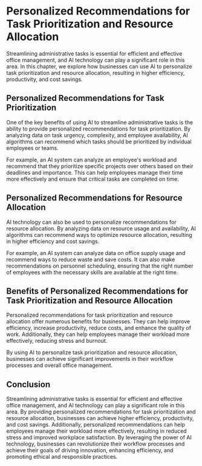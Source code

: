 Personalized Recommendations for Task Prioritization and Resource Allocation
==================================================================================================================================

Streamlining administrative tasks is essential for efficient and effective office management, and AI technology can play a significant role in this area. In this chapter, we explore how businesses can use AI to personalize task prioritization and resource allocation, resulting in higher efficiency, productivity, and cost savings.

Personalized Recommendations for Task Prioritization
----------------------------------------------------

One of the key benefits of using AI to streamline administrative tasks is the ability to provide personalized recommendations for task prioritization. By analyzing data on task urgency, complexity, and employee availability, AI algorithms can recommend which tasks should be prioritized by individual employees or teams.

For example, an AI system can analyze an employee's workload and recommend that they prioritize specific projects over others based on their deadlines and importance. This can help employees manage their time more effectively and ensure that critical tasks are completed on time.

Personalized Recommendations for Resource Allocation
----------------------------------------------------

AI technology can also be used to personalize recommendations for resource allocation. By analyzing data on resource usage and availability, AI algorithms can recommend ways to optimize resource allocation, resulting in higher efficiency and cost savings.

For example, an AI system can analyze data on office supply usage and recommend ways to reduce waste and save costs. It can also make recommendations on personnel scheduling, ensuring that the right number of employees with the necessary skills are available at the right time.

Benefits of Personalized Recommendations for Task Prioritization and Resource Allocation
----------------------------------------------------------------------------------------

Personalized recommendations for task prioritization and resource allocation offer numerous benefits for businesses. They can help improve efficiency, increase productivity, reduce costs, and enhance the quality of work. Additionally, they can help employees manage their workload more effectively, reducing stress and burnout.

By using AI to personalize task prioritization and resource allocation, businesses can achieve significant improvements in their workflow processes and overall office management.

Conclusion
----------

Streamlining administrative tasks is essential for efficient and effective office management, and AI technology can play a significant role in this area. By providing personalized recommendations for task prioritization and resource allocation, businesses can achieve higher efficiency, productivity, and cost savings. Additionally, personalized recommendations can help employees manage their workload more effectively, resulting in reduced stress and improved workplace satisfaction. By leveraging the power of AI technology, businesses can revolutionize their workflow processes and achieve their goals of driving innovation, enhancing efficiency, and promoting ethical and responsible practices.
